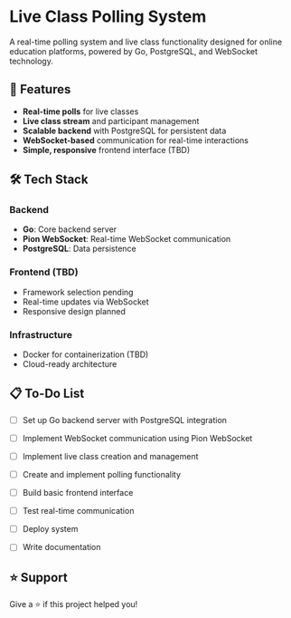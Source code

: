 # Live Class Polling System

A real-time polling system and live class functionality designed for online education platforms, powered by Go, PostgreSQL, and WebSocket technology.

## 🚀 Features

- **Real-time polls** for live classes
- **Live class stream** and participant management
- **Scalable backend** with PostgreSQL for persistent data
- **WebSocket-based** communication for real-time interactions
- **Simple, responsive** frontend interface (TBD)

## 🛠️ Tech Stack

### Backend
- **Go**: Core backend server
- **Pion WebSocket**: Real-time WebSocket communication
- **PostgreSQL**: Data persistence

### Frontend (TBD)
- Framework selection pending
- Real-time updates via WebSocket
- Responsive design planned

### Infrastructure
- Docker for containerization (TBD)
- Cloud-ready architecture

## 📋 To-Do List

- [ ] Set up Go backend server with PostgreSQL integration
- [ ] Implement WebSocket communication using Pion WebSocket
- [ ] Implement live class creation and management
- [ ] Create and implement polling functionality
- [ ] Build basic frontend interface
- [ ] Test real-time communication
- [ ] Deploy system
- [ ] Write documentation








## ⭐ Support

Give a ⭐️ if this project helped you!